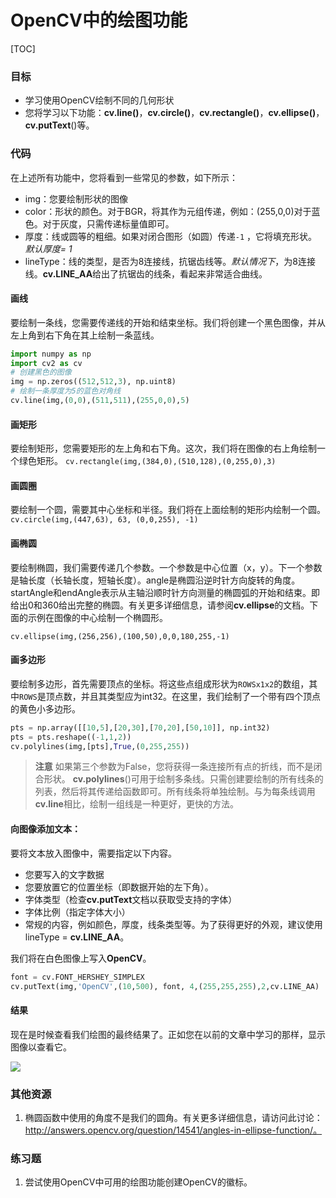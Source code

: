 # OpenCV中的绘图功能

[TOC]

### 目标

- 学习使用OpenCV绘制不同的几何形状
- 您将学习以下功能：**cv.line()**，**cv.circle()**，**cv.rectangle()**，**cv.ellipse()**，**cv.putText**()等。

### 代码
在上述所有功能中，您将看到一些常见的参数，如下所示：

- img：您要绘制形状的图像
- color：形状的颜色。对于BGR，将其作为元组传递，例如：(255,0,0)对于蓝色。对于灰度，只需传递标量值即可。
- 厚度：线或圆等的粗细。如果对闭合图形（如圆）传递`-1` ，它将填充形状。*默认厚度= 1*
- lineType：线的类型，是否为8连接线，抗锯齿线等。*默认情况下*，为8连接线。**cv.LINE_AA**给出了抗锯齿的线条，看起来非常适合曲线。

#### 画线
要绘制一条线，您需要传递线的开始和结束坐标。我们将创建一个黑色图像，并从左上角到右下角在其上绘制一条蓝线。

```python
import numpy as np
import cv2 as cv
# 创建黑色的图像
img = np.zeros((512,512,3), np.uint8)
# 绘制一条厚度为5的蓝色对角线
cv.line(img,(0,0),(511,511),(255,0,0),5)
```

#### 画矩形

要绘制矩形，您需要矩形的左上角和右下角。这次，我们将在图像的右上角绘制一个绿色矩形。
`cv.rectangle(img,(384,0),(510,128),(0,255,0),3)`

#### 画圆圈
要绘制一个圆，需要其中心坐标和半径。我们将在上面绘制的矩形内绘制一个圆。
`cv.circle(img,(447,63), 63, (0,0,255), -1)`

#### 画椭圆
要绘制椭圆，我们需要传递几个参数。一个参数是中心位置（x，y）。下一个参数是轴长度（长轴长度，短轴长度）。angle是椭圆沿逆时针方向旋转的角度。startAngle和endAngle表示从主轴沿顺时针方向测量的椭圆弧的开始和结束。即给出0和360给出完整的椭圆。有关更多详细信息，请参阅**cv.ellipse**的文档。下面的示例在图像的中心绘制一个椭圆形。

`cv.ellipse(img,(256,256),(100,50),0,0,180,255,-1)`

#### 画多边形

要绘制多边形，首先需要顶点的坐标。将这些点组成形状为`ROWSx1x2`的数组，其中`ROWS`是顶点数，并且其类型应为int32。在这里，我们绘制了一个带有四个顶点的黄色小多边形。

```python
pts = np.array([[10,5],[20,30],[70,20],[50,10]], np.int32)
pts = pts.reshape((-1,1,2))
cv.polylines(img,[pts],True,(0,255,255))
```

> **注意**
  如果第三个参数为False，您将获得一条连接所有点的折线，而不是闭合形状。
  **cv.polylines**()可用于绘制多条线。只需创建要绘制的所有线条的列表，然后将其传递给函数即可。所有线条将单独绘制。与为每条线调用**cv.line**相比，绘制一组线是一种更好，更快的方法。

#### 向图像添加文本：

要将文本放入图像中，需要指定以下内容。
- 您要写入的文字数据
- 您要放置它的位置坐标（即数据开始的左下角）。
- 字体类型（检查**cv.putText**文档以获取受支持的字体）
- 字体比例（指定字体大小）
- 常规的内容，例如颜色，厚度，线条类型等。为了获得更好的外观，建议使用lineType = **cv.LINE_AA**。

我们将在白色图像上写入**OpenCV**。

```python
font = cv.FONT_HERSHEY_SIMPLEX
cv.putText(img,'OpenCV',(10,500), font, 4,(255,255,255),2,cv.LINE_AA)
```

#### 结果
现在是时候查看我们绘图的最终结果了。正如您在以前的文章中学习的那样，显示图像以查看它。

![](http://qiniu.aihubs.net/drawing_result.jpg)

### 其他资源

1. 椭圆函数中使用的角度不是我们的圆角。有关更多详细信息，请访问此讨论：http://answers.opencv.org/question/14541/angles-in-ellipse-function/。

### 练习题

1. 尝试使用OpenCV中可用的绘图功能创建OpenCV的徽标。